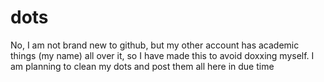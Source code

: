 # dots
No, I am not brand new to github, but my other account has academic things (my name) all over it, so I have made this 
to avoid doxxing myself. I am planning to clean my dots and post them all here in due time 
